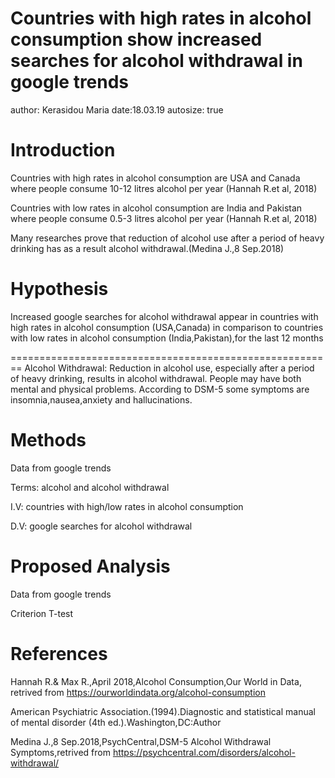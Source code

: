 Countries with high rates in alcohol consumption show increased searches for alcohol withdrawal in google trends
========================================================
author: Kerasidou Maria
date:18.03.19 
autosize: true   
 
Introduction   
========================================================
Countries with high rates in alcohol consumption are USA and Canada where people consume 10-12 litres alcohol per year (Hannah R.et al, 2018)    

Countries with low rates in alcohol consumption are India and Pakistan where people consume 0.5-3 litres alcohol per year (Hannah R.et al, 2018)

Many researches prove that reduction of alcohol use after a period of heavy drinking has as a result alcohol withdrawal.(Medina J.,8 Sep.2018)


Hypothesis
========================================================
Increased google searches for alcohol withdrawal appear in countries with high rates in alcohol consumption (USA,Canada)
in comparison to countries with low rates in alcohol consumption (India,Pakistan),for the last 12 months


========================================================
Alcohol Withdrawal: Reduction in alcohol use, especially after a period of heavy drinking, results in alcohol withdrawal. People may have both mental and physical problems. According to DSM-5 some symptoms are insomnia,nausea,anxiety and hallucinations.


 

Methods
========================================================
Data from google trends

Terms: alcohol and alcohol withdrawal

I.V: countries with high/low rates in alcohol consumption

D.V: google searches for alcohol withdrawal





Proposed Analysis
========================================================
Data from google trends

Criterion T-test



References
========================================================
Hannah R.& Max R.,April 2018,Alcohol Consumption,Our World in Data, retrived from https://ourworldindata.org/alcohol-consumption

American Psychiatric Association.(1994).Diagnostic and statistical manual of mental disorder (4th ed.).Washington,DC:Author

Medina J.,8 Sep.2018,PsychCentral,DSM-5 Alcohol Withdrawal Symptoms,retrived from https://psychcentral.com/disorders/alcohol-withdrawal/

